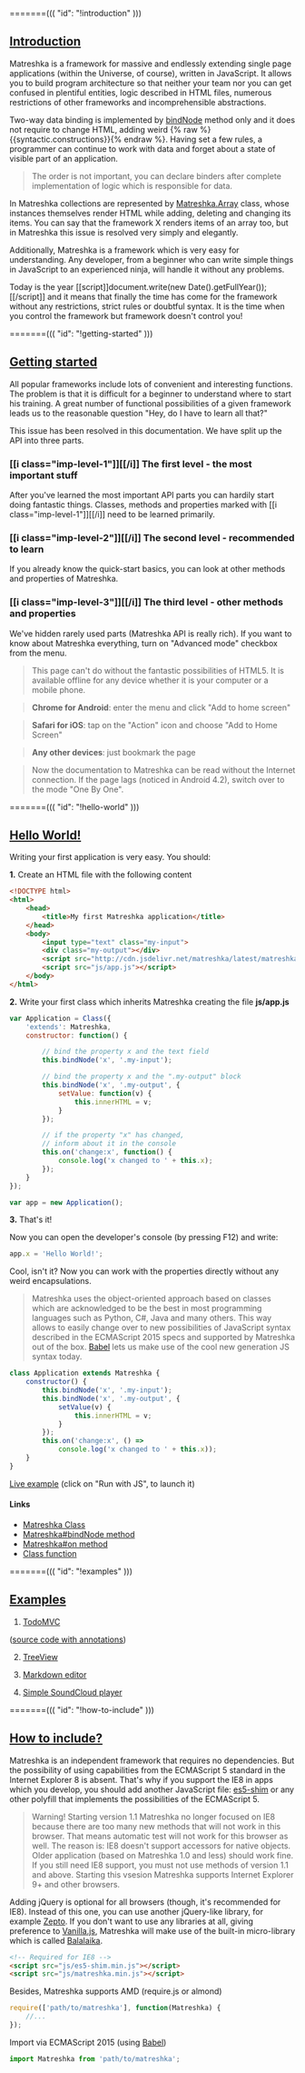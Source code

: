 =======(((
	"id": "!introduction"
)))
## [Introduction](#!introduction)
Matreshka is a framework for massive and endlessly extending single page applications (within the Universe, of course), written in JavaScript. It allows you to build program architecture so that neither your team nor you can get confused in plentiful entities, logic described in HTML files, numerous restrictions of other frameworks and incomprehensible abstractions.

Two-way data binding is implemented by [bindNode](#!Matrashka-bindNode) method only and it does not require to change HTML, adding weird {% raw %}{{syntactic.constructions}}{% endraw %}. Having set a few rules, a programmer can continue to work with data and forget about a state of visible part of an application.

> The order is not important, you can declare binders after complete implementation of logic which is responsible for data.

In Matreshka collections are represented by [Matreshka.Array](#!Matreshka.Array) class, whose instances themselves render HTML while adding, deleting and changing its items. You can say that the framework X renders items of an array too, but in Matreshka this issue is resolved very simply and elegantly.

Additionally, Matreshka is a framework which is very easy for understanding. Any developer, from a beginner who can write simple things in JavaScript to an experienced ninja, will handle it without any problems.

Today is the year [[script]]document.write(new Date().getFullYear());[[/script]] and it means that finally the time has come for the framework without any restrictions, strict rules or doubtful syntax. It is the time when you control the framework but framework doesn't control you!


=======(((
	"id": "!getting-started"
)))
## [Getting started](#!getting-started)
All popular frameworks include lots of convenient and interesting functions. The problem is that it is difficult for a beginner to understand where to start his training. A great number of functional possibilities of a given framework leads us to the reasonable question "Hey, do I have to learn all that?"

This issue has been resolved in this documentation. We have split up the API into three parts.

### [[i class="imp-level-1"]][[/i]] The first level - the most important stuff
After you've learned the most important API parts you can hardily start doing fantastic things. Classes, methods and properties marked with [[i class="imp-level-1"]][[/i]] need to be learned primarily.

### [[i class="imp-level-2"]][[/i]] The second level - recommended to learn
If you already know the quick-start basics, you can look at other methods and properties of Matreshka.

### [[i class="imp-level-3"]][[/i]] The third level - other methods and properties
We've hidden rarely used parts (Matreshka API is really rich). If you want to know about Matreshka everything, turn on "Advanced mode" checkbox from the menu.


> This page can't do without the fantastic possibilities of HTML5. It is available offline for any device whether it is your computer or a mobile phone.

> **Chrome for Android**: enter the menu and click "Add to home screen"

> **Safari for iOS**: tap on the "Action" icon and choose "Add to Home Screen"

> **Any other devices**: just bookmark the page

> Now the documentation to Matreshka can be read without the Internet connection. If the page lags (noticed in Android 4.2), switch over to the mode "One By One".

=======(((
	"id": "!hello-world"
)))
## [Hello World!](#!hello-world)
Writing your first application is very easy. You should:


**1\.** Create an HTML file with the following content

```html
<!DOCTYPE html>
<html>
	<head>
		<title>My first Matreshka application</title>
	</head>
	<body>
		<input type="text" class="my-input">
		<div class="my-output"></div>
		<script src="http://cdn.jsdelivr.net/matreshka/latest/matreshka.min.js"></script>
		<script src="js/app.js"></script>
	</body>
</html>
```


**2\.** Write your first class which inherits Matreshka creating the file **js/app.js**

```js
var Application = Class({
	'extends': Matreshka,
	constructor: function() {

		// bind the property x and the text field
		this.bindNode('x', '.my-input');

		// bind the property x and the ".my-output" block
		this.bindNode('x', '.my-output', {
			setValue: function(v) {
				this.innerHTML = v;
			}
		});

		// if the property "х" has changed,
		// inform about it in the console
		this.on('change:x', function() {
			console.log('x changed to ' + this.x);
		});
	}
});

var app = new Application();
```


**3\.** That's it!

Now you can open the developer's console (by pressing F12) and write:
```js
app.x = 'Hello World!';
```
Cool, isn't it? Now you can work with the properties directly without any weird encapsulations.

> Matreshka uses the object-oriented approach based on classes which are acknowledged to be the best in most programming languages such as Python, C#, Java and many others. This way allows to easily change over to new possibilities of JavaScript syntax described in the ECMAScript 2015 specs and supported by Matreshka out of the box. [Babel](http://babeljs.io/) lets us make use of the cool new generation JS syntax today.
```js
class Application extends Matreshka {
	constructor() {
		this.bindNode('x', '.my-input');
		this.bindNode('x', '.my-output', {
			setValue(v) {
				this.innerHTML = v;
			}
		});
		this.on('change:x', () =>
			console.log('x changed to ' + this.x));
	}
}
```

[Live example](http://jsbin.com/xotehu/1/edit?js,output) (click on "Run with JS", to launch it)

#### Links
* [Matreshka Class](#!Matreshka)
* [Matreshka#bindNode method](#!Matreshka-bindNode)
* [Matreshka#on method](#!Matreshka-on)
* [Class function](#!Class)


=======(((
	"id": "!examples"
)))

## [Examples](#!examples)

1) [TodoMVC](http://gh-embed.matreshka.io/v0/matreshkajs/matreshka_todomvc/?ref=gh-pages)

([source code with annotations](http://matreshkajs.github.io/matreshka_todomvc/docs/app.html))

2) [TreeView](http://gh-embed.matreshka.io/v0/matreshkajs/matreshka_examples/treeview/?ref=gh-pages)

3) [Markdown editor](http://gh-embed.matreshka.io/v0/matreshkajs/matreshka_examples/markdown_editor/?ref=gh-pages)

4) [Simple SoundCloud player](http://gh-embed.matreshka.io/v0/matreshkajs/matreshka_examples/soundcloud_search/?ref=gh-pages)

=======(((
	"id": "!how-to-include"
)))
## [How to include?](#!how-to-include)
Matreshka is an independent framework that requires no dependencies. But the possibility of using capabilities from the ECMAScript 5 standard in the Internet Explorer 8 is absent. That's why if you support the IE8 in apps which you develop, you should add another JavaScript file: [es5-shim](https://github.com/es-shims/es5-shim) or any other polyfill that implements the possibilities of the ECMAScript 5.

> Warning! Starting version 1.1 Matreshka no longer focused on IE8 because there are too many new methods that will not work in this browser. That means automatic test will not work for this browser as well. The reason is: IE8 doesn't support accessors for native objects. Older application (based on Matreshka 1.0 and less) should work fine. If you still need IE8 support, you must not use methods of version 1.1 and above. Starting this vsesion Matreshka supports Internet Explorer 9+ and other browsers.

Adding jQuery is optional for all browsers (though, it's recommended for IE8). Instead of this one, you can use another jQuery-like library, for example  [Zepto](http://zeptojs.com/). If you don't want to use any libraries at all, giving preference to [Vanilla.js](http://vanilla-js.com/), Matreshka will make use of the built-in micro-library which is called [Balalaika](#$b).


```html
<!-- Required for IE8 -->
<script src="js/es5-shim.min.js"></script>
<script src="js/matreshka.min.js"></script>
```

Besides, Matreshka supports AMD (require.js or almond)
```js
require(['path/to/matreshka'], function(Matreshka) {
	//...
});
```

Import via ECMAScript 2015 (using [Babel](http://babeljs.io/))
```js
import Matreshka from 'path/to/matreshka';
```
